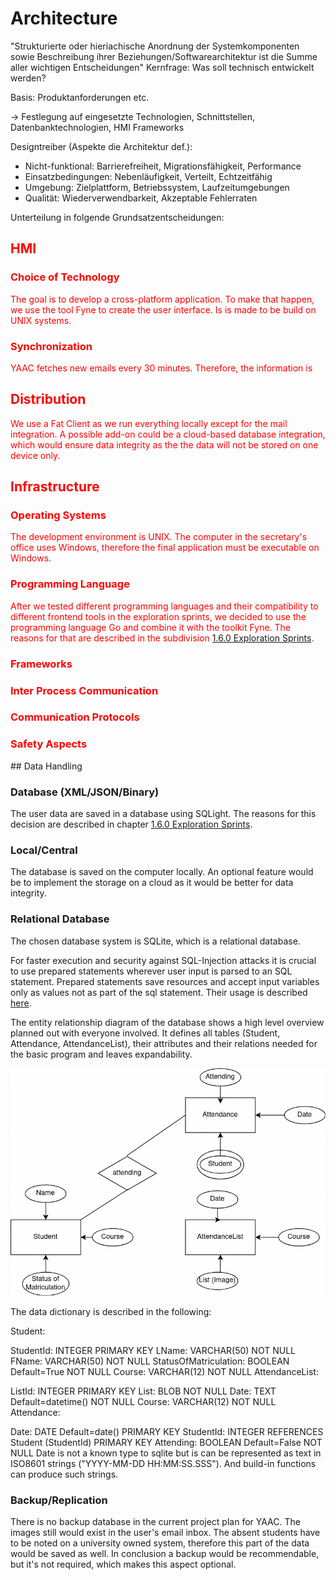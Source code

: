 # Architecture

"Strukturierte oder hieriachische Anordnung der Systemkomponenten sowie Beschreibung ihrer Beziehungen/Softwarearchitektur ist die Summe aller wichtigen Entscheidungen"
Kernfrage: Was soll technisch entwickelt werden?

Basis: Produktanforderungen etc.

-> Festlegung auf eingesetzte Technologien, Schnittstellen, Datenbanktechnologien, HMI Frameworks

Designtreiber (Aspekte die Architektur def.):

- Nicht-funktional: Barrierefreiheit, Migrationsfähigkeit, Performance
- Einsatzbedingungen: Nebenläufigkeit, Verteilt, Echtzeitfähig
- Umgebung: Zielplattform, Betriebssystem, Laufzeitumgebungen
- Qualität: Wiederverwendbarkeit, Akzeptable Fehlerraten

Unterteilung in folgende Grundsatzentscheidungen:

<font color = "red"> 

## HMI

### Choice of Technology

The goal is to develop a cross-platform application. To make that happen, we use the tool Fyne to create the user interface. Is is made to be build on UNIX systems.

### Synchronization

YAAC fetches new emails every 30 minutes. Therefore, the information is 

## Distribution

We use a Fat Client as we run everything locally except for the mail integration. A possible add-on could be a cloud-based database integration, which would ensure data integrity as the the data will not be stored on one device only.
<!-- Fat Client, Client/Server, Web Architektur, Service orientierte Architektur, Microservices -->

## Infrastructure

### Operating Systems

<!-- Well, I'd that depends on the final implementation xD -->

The development environment is UNIX. The computer in the secretary's office uses Windows, therefore the final application must be executable on Windows.


### Programming Language

After we tested different programming languages and their compatibility to different frontend tools in the exploration sprints, we decided to use the programming language Go and combine it with the toolkit Fyne. The reasons for that are described in the subdivision [1.6.0 Exploration Sprints](/3rdTry/1PlanningPhase/1.6.0ExplorationSprints.md).

### Frameworks

### Inter Process Communication

### Communication Protocols

### Safety Aspects


</font>
## Data Handling

### Database (XML/JSON/Binary)

The user data are saved in a database using SQLight. The reasons for this decision are described in chapter [1.6.0 Exploration Sprints](/3rdTry/1PlanningPhase/1.6.0ExplorationSprints.md). 

### Local/Central

The database is saved on the computer locally. An optional feature would be to implement the storage on a cloud as it would be better for data integrity.

### Relational Database

The chosen database system is SQLite, which is a relational database.

For faster execution and security against SQL-Injection attacks it is crucial to use prepared statements wherever user input is parsed to an SQL statement. Prepared statements save resources and accept input variables only as values not as part of the sql statement. Their usage is described [here](https://go.dev/doc/database/prepared-statements).

The entity relationship diagram of the database shows a high level overview planned out with everyone involved. It defines all tables (Student, Attendance, AttendanceList), their attributes and their relations needed for the basic program and leaves expandability.

![ERM](/Diagrams/Database/DB-Entwurf.png)

The data dictionary is described in the following:

Student:

StudentId: INTEGER PRIMARY KEY
LName: VARCHAR(50) NOT NULL
FName: VARCHAR(50) NOT NULL
StatusOfMatriculation: BOOLEAN Default=True NOT NULL
Course: VARCHAR(12) NOT NULL
AttendanceList:

ListId: INTEGER PRIMARY KEY
List: BLOB NOT NULL
Date: TEXT Default=datetime() NOT NULL
Course: VARCHAR(12) NOT NULL
Attendance:

Date: DATE Default=date() PRIMARY KEY
StudentId: INTEGER REFERENCES Student (StudentId) PRIMARY KEY
Attending: BOOLEAN Default=False NOT NULL
Date is not a known type to sqlite but is can be represented as text in ISO8601 strings ("YYYY-MM-DD HH:MM:SS.SSS"). And build-in functions can produce such strings.

<!-- ### Object Oriented Database - not the case in our project --> 

### Backup/Replication

There is no backup database in the current project plan for YAAC. The images still would exist in the user's email inbox. The absent students have to be noted on a university owned system, therefore this part of the data would be saved as well. In conclusion a backup would be recommendable, but it's not required, which makes this aspect optional.

